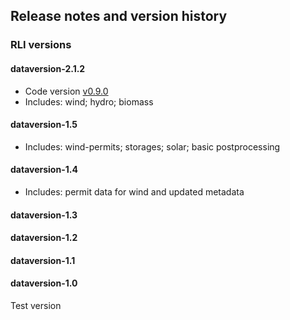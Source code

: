 ## Release notes and version history

### RLI versions

#### dataversion-2.1.2 
- Code version [v0.9.0](https://github.com/OpenEnergyPlatform/open-MaStR/releases/tag/v0.9.0)
- Includes: wind; hydro; biomass
####  dataversion-1.5
- Includes: wind-permits; storages; solar; basic postprocessing
####  dataversion-1.4 
 - Includes: permit data for wind and updated metadata
####  dataversion-1.3
####  dataversion-1.2
####  dataversion-1.1
####  dataversion-1.0
Test version





